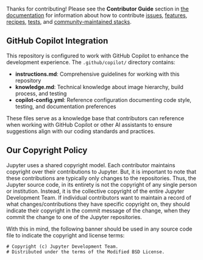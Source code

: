 Thanks for contributing!
Please see the **Contributor Guide** section in [the documentation](https://jupyter-docker-stacks.readthedocs.io/en/latest/)
for information about how to contribute
[issues](https://jupyter-docker-stacks.readthedocs.io/en/latest/contributing/issues.html),
[features](https://jupyter-docker-stacks.readthedocs.io/en/latest/contributing/features.html),
[recipes](https://jupyter-docker-stacks.readthedocs.io/en/latest/contributing/recipes.html),
[tests](https://jupyter-docker-stacks.readthedocs.io/en/latest/contributing/tests.html),
and [community-maintained stacks](https://jupyter-docker-stacks.readthedocs.io/en/latest/contributing/stacks.html).

## GitHub Copilot Integration

This repository is configured to work with GitHub Copilot to enhance the development experience. The `.github/copilot/` directory contains:

- **instructions.md**: Comprehensive guidelines for working with this repository
- **knowledge.md**: Technical knowledge about image hierarchy, build process, and testing
- **copilot-config.yml**: Reference configuration documenting code style, testing, and documentation preferences

These files serve as a knowledge base that contributors can reference when working with GitHub Copilot or other AI assistants to ensure suggestions align with our coding standards and practices.

## Our Copyright Policy

Jupyter uses a shared copyright model. Each contributor maintains copyright
over their contributions to Jupyter. But, it is important to note that these
contributions are typically only changes to the repositories. Thus, the Jupyter
source code, in its entirety is not the copyright of any single person or
institution. Instead, it is the collective copyright of the entire Jupyter
Development Team. If individual contributors want to maintain a record of what
changes/contributions they have specific copyright on, they should indicate
their copyright in the commit message of the change, when they commit the
change to one of the Jupyter repositories.

With this in mind, the following banner should be used in any source code file
to indicate the copyright and license terms:

```text
# Copyright (c) Jupyter Development Team.
# Distributed under the terms of the Modified BSD License.
```

<!-- markdownlint-disable-file MD041 -->
